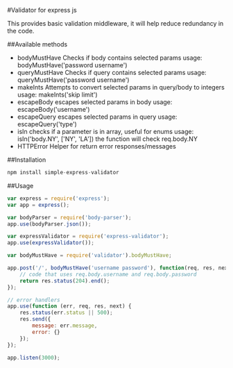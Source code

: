 #Validator for express js

This provides basic validation middleware, it will help reduce redundancy in the code.

##Available methods
- bodyMustHave
    Checks if body contains selected params
    usage: bodyMustHave('password username')
- queryMustHave
    Checks if query contains selected params
    usage: queryMustHave('password username')
- makeInts
    Attempts to convert selected params in query/body to integers
    usage: makeInts('skip limit')
- escapeBody
    escapes selected params in body
    usage: escapeBody('username')
- escapeQuery
    escapes selected params in query
    usage: escapeQuery('type')
- isIn
    checks if a parameter is in array, useful for enums
    usage: isIn('body.NY', ['NY', 'LA'])
    the function will check req.body.NY
- HTTPError
    Helper for return error responses/messages

##Installation
```javascript
npm install simple-express-validator
```

##Usage
```javascript
var express = require('express');
var app = express();

var bodyParser = require('body-parser');
app.use(bodyParser.json());

var expressValidator = require('express-validator');
app.use(expressValidator());

var bodyMustHave = require('validator').bodyMustHave;

app.post('/', bodyMustHave('username password'), function(req, res, next){
    // code that uses req.body.username and req.body.password
    return res.status(204).end();
});

// error handlers
app.use(function (err, req, res, next) {
    res.status(err.status || 500);
    res.send({
        message: err.message,
        error: {}
    });
});

app.listen(3000);
```